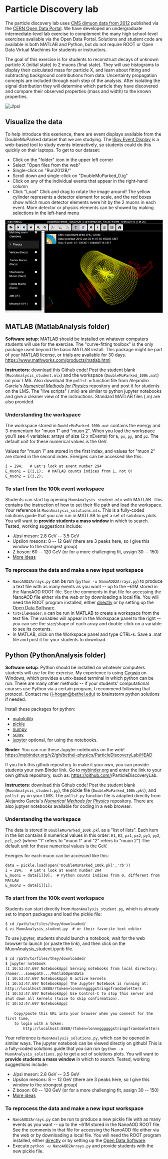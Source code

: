 # Particle Discovery lab

The particle discovery lab uses [CMS dimuon data from 2012](http://doi.org/10.7483/OPENDATA.CMS.LVG5.QT81) published via the [CERN Open Data Portal](http://opendata.cern.ch/). 
We have developed an undergraduate intermediate-level lab exercise to complement the many high school-level exercises available via the Open Data Portal.
Solutions and student code are available in both MATLAB and Python, but do not require ROOT or Open Data Virtual Machines for students or instructors.

The goal of this exercise is for students to reconstruct decays of unknown particle X (initial state) to 2 muons (final state). They will use histograms to display their calculated mass for particle X, and learn about fitting and subtracting background contributions from data. Uncertainty propagation concepts are included through each step of the analysis. After isolating the signal distribution they will determine which particle they have discovered and compare their observed properties (mass and width) to the known properties. 

![J/psi](images/MuonLab_JpsiSigBkg.png)

## Visualize the data
To help introduce this exerience, there are event displays available from the DoubleMuParked dataset that we are studying. The [ISpy Event Display](http://opendata.cern.ch/visualise/events/cms#) is a web-based tool to study events interactively, so students could do this quickly on their laptops. To get
to our dataset:
 * Click on the "folder" icon in the upper left corner
 * Select "Open files from the web"
 * Single-click on "Run2012B/"
 * Scroll down and single-click on "DoubleMuParked_0.ig"
 * Click on any of the individual events that appear in the right-hand column
 * Click "Load"
Click and drag to rotate the image around! The yellow cylinder represents a detector element for scale, and the red boxes show which muon detector elements were hit by the 2 muons in each event. More detector or physics elements can be showed by making selections in the left-hand menu

![ISpy event display](images/eventDisplay.PNG)

## MATLAB (MatlabAnalysis folder)
**Software setup**: MATLAB should be installed on whatever computers students will use for the exercise. The "curve-fitting toolbox" is the only package
used beyond the basic MATLAB install. This package might be part of your MATLAB license, or trials are available for 30 days. https://www.mathworks.com/products/matlab.html

**Instructors**: download this Github code! Post the student blank (`MuonAnalysis_student.mlx`) and the workspace (`DoubleMuParked_100k.mat`) on your LMS. 
Also download the `pollsf.m` function file from Alejandro Garcia's [*Numerical Methods for Physics*](https://github.com/AlejGarcia/NM4P/tree/master/MatlabRevised) repository
and post it for students on the LMS. The "live scripts" (.mlx) are similar to python jupyter notebooks and give a cleaner view of the instructions. Standard MATLAB files (.m) are also provided.

### Understanding the workspace
The workspace stored in `DoubleMuParked_100k.mat` contains the energy and 3-momentum for "muon 1" and "muon 2". When you load the workspace you'll see 4 variables: 
arrays of size (2 x nEvents) for `E`, `px`, `py`, and `pz`. The default unit for these numerical values is the GeV.

Values for "muon 1" are stored in the first index, and values for "muon 2" are stored in the second index. Energies can be accessed like this:
```
i = 294;   # Let's look at event number 294
E_muon1 = E(i,1);  # MATLAB counts indices from 1, not 0!
E_muon2 = E(i,2);
```

### To start from the 100k event workspace
Students can start by opening `MuonAnalysis_student.mlx` with MATLAB. This contains the instruction of how to set their file path and load the workspace. 
Your reference is `MuonAnalysis_solutions.mlx`. This is a fully-coded solutions guide that you can run in MATLAB to get a set of solutions plots. 
You will want to **provide students a mass window** in which to search. Tested, working suggestions include:
 * J/psi meson: 2.8 GeV -- 3.5 GeV
 * Upsilon mesons: 8 -- 12 GeV (there are 3 peaks here, so I give this window to the strongest group)
 * Z boson: 60 -- 120 GeV (or for a more challenging fit, assign 30 -- 150)
 * [More ideas](https://github.com/cms-opendata-analyses/DimuonSpectrumNanoAODOutreachAnalysis)
 

### To reprocess the data and make a new input workspace
 * `NanoAOD2Arrays.py` can be run (`python -u NanoAOD2Arrays.py`) to produce a text file with as many events as you want -- up to the ~61M stored in the NanoAOD ROOT file. See the comments in that file for accessing the NanoAOD file either via the web or by downloading a local file. You will need the ROOT program installed, either [directly](https://root.cern.ch/) or by setting up the [Open Data Software](http://opendata.cern.ch/docs/cms-virtual-machine-2011).
 * `txtFileReader.m` can be run in MATLAB to create a workspace from the text file. The variables will appear in the Workspace panel to the right -- you can see the size/shape of each array and double-click on a variable to see its contents. 
 * In MATLAB, click on the Workspace panel and type CTRL-s. Save a .mat file and post it for your students to download. 

## Python (PythonAnalysis folder)

**Software setup**: Python should be installed on whatever computers students will use for the exercise. My experience is using [Cygwin](https://www.cygwin.com/) on Windows, which provides a unix-based terminal in which python can be run. There are many other methods -- if your students' computational courses use Python via a certain program, I recommend following that protocol. Contact me (j-hogan@bethel.edu) to brainstorm python solutions if needed. 

Install these packages for python:
 * [matplotlib](https://matplotlib.org/)
 * [pickle](https://docs.python.org/3/library/pickle.html)
 * [numpy](https://numpy.org/)
 * [scipy](https://www.scipy.org/)
 * [jupyter](https://jupyter.org/) optional, for using the notebooks. 

**Binder**: You can run these Jupyter notebooks on the web! https://mybinder.org/v2/gh/bethel-physics/ParticleDiscoveryLab/HEAD

If you fork this github repository to make it your own, you can provide students your own Binder link. Go to [mybinder.org](mybinder.org) and enter the link to your own github repository, such as: https://github.com/<yourUserNameHere>/ParticleDiscoveryLab.

**Instructors**: download this Github code! Post the student blank (`MuonAnalysis_student.py`), the pickle file (`DoubleMuParked_100k.pkl`), and `pollsf.py` on your LMS. The `pollsf.py` function file is adapted directly from Alejandro Garcia's [*Numerical Methods for Physics*](https://github.com/AlejGarcia/NM4P/tree/master/MatlabRevised) repository. There are also juptyer notebooks available for coding in a web browser. 

### Understanding the workspace
The data is stored in `DoubleMuParked_100k.pkl` as a "list of lists". Each item in the list contains 8 numerical values in this order: `E1`, `E2`, `px1`, `px2`, `py1`, `py2`, `pz1`, `pz2` (where "1" refers to "muon 1" and "2" refers to "muon 2") The default unit for these numerical values is the GeV.

Energies for each muon can be accessed like this:
```
data = pickle.load(open('DoubleMuParked_100k.pkl','rb'))
i = 294;   # Let's look at event number 294
E_muon1 = data[i][0];  # Python counts indices from 0, different from MATLAB
E_muon2 = data[i][1];
```

### To start from the 100k event workspace
Students can start directly from `MuonAnalysis_student.py`, which is already set to import packages and load the pickle file:
```
$ cd /path/to/files/they/downloaded/
$ vi MuonAnalysis_student.py  # or their favorite text editor
```
To use jupyter, students should launch a notebook, wait for the web browser to launch (or paste the link), and then click on the MuonAnalysis_student.ipynb file.
```
$ cd /path/to/files/they/downloaded/
$ jupyter notebook
[I 10:53:47.697 NotebookApp] Serving notebooks from local directory: /home/...somepath.../MatlabOpenData
[I 10:53:47.697 NotebookApp] 0 active kernels 
[I 10:53:47.697 NotebookApp] The Jupyter Notebook is running at: http://localhost:8888/?token=lonnnnnggggstringofrandomletters
[I 10:53:47.697 NotebookApp] Use Control-C to stop this server and shut down all kernels (twice to skip confirmation).
[C 10:53:47.697 NotebookApp] 
    
    Copy/paste this URL into your browser when you connect for the first time,
    to login with a token:
        http://localhost:8888/?token=lonnnggggggstringofrandomletters
```

Your reference is `MuonAnalysis_solutions.py`, which can be opened in similar ways. The jupyter notebook can be viewed directly on github! This is a fully-coded solutions guide that you can run (`python -u MuonAnalysis_solutions.py`) to get a set of solutions plots. 
You will want to **provide students a mass window** in which to search. Tested, working suggestions include:
 * J/psi meson: 2.8 GeV -- 3.5 GeV
 * Upsilon mesons: 8 -- 12 GeV (there are 3 peaks here, so I give this window to the strongest group)
 * Z boson: 60 -- 120 GeV (or for a more challenging fit, assign 30 -- 150)
 * [More ideas](https://github.com/cms-opendata-analyses/DimuonSpectrumNanoAODOutreachAnalysis)
 

### To reprocess the data and make a new input workspace
 * `NanoAOD2Arrays.py` can be run to produce a new pickle file with as many events as you want -- up to the ~61M stored in the NanoAOD ROOT file. See the comments in that file for accessing the NanoAOD file either via the web or by downloading a local file. You will need the ROOT program installed, either [directly](https://root.cern.ch/) or by setting up the [Open Data Software](http://opendata.cern.ch/docs/cms-virtual-machine-2011).
 * Execute `python -u NanoAOD2Arrays.py` and provide students with the new pickle file.  

